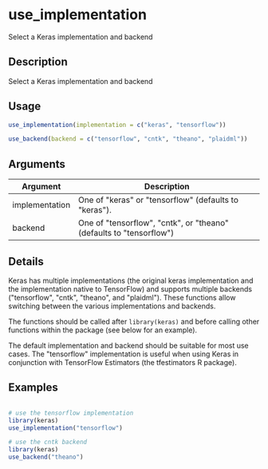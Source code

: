 # use_implementation


Select a Keras implementation and backend




## Description

Select a Keras implementation and backend





## Usage
```r
use_implementation(implementation = c("keras", "tensorflow"))

use_backend(backend = c("tensorflow", "cntk", "theano", "plaidml"))
```




## Arguments


Argument      |Description
------------- |----------------
implementation | One of "keras" or "tensorflow" (defaults to "keras").
backend | One of "tensorflow", "cntk", or "theano" (defaults to "tensorflow")




## Details

Keras has multiple implementations (the original keras implementation
and the implementation native to TensorFlow) and supports multiple
backends ("tensorflow", "cntk", "theano", and "plaidml"). These functions allow
switching between the various implementations and backends.

The functions should be called after ``library(keras)`` and before calling
other functions within the package (see below for an example).

The default implementation and backend should be suitable for most
use cases. The "tensorflow" implementation is useful when using Keras
in conjunction with TensorFlow Estimators (the tfestimators
R package).






## Examples

```r

# use the tensorflow implementation
library(keras)
use_implementation("tensorflow")

# use the cntk backend
library(keras)
use_backend("theano")

```





